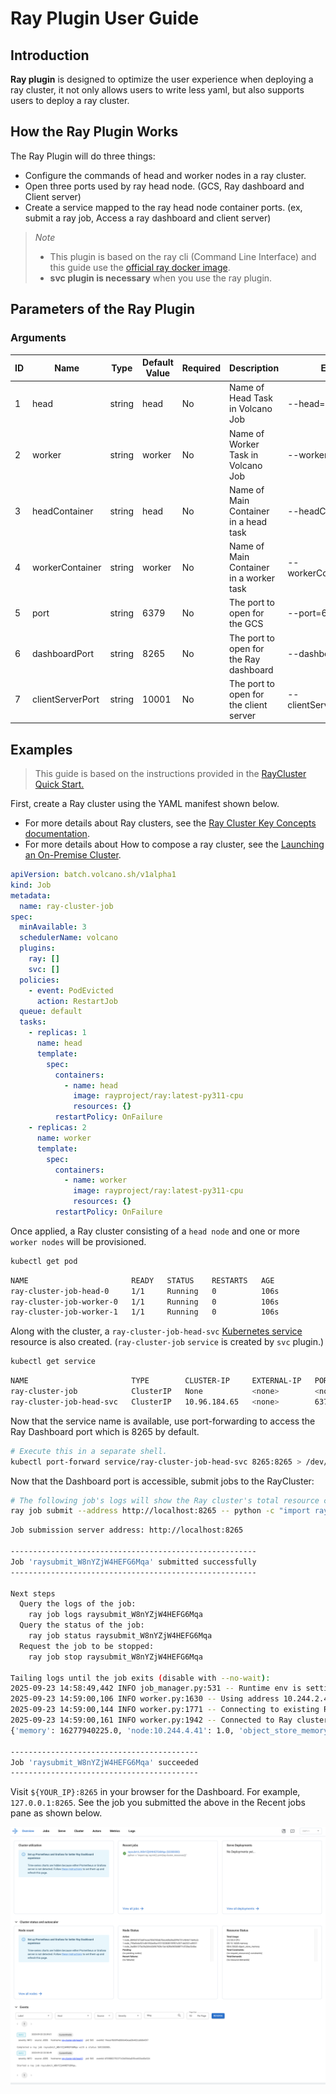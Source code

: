# Ray Plugin User Guide

## Introduction

**Ray plugin** is designed to optimize the user experience when deploying a ray cluster, it not only allows users to write less yaml, but also supports users to deploy a ray cluster.

## How the Ray Plugin Works

The Ray Plugin will do three things:

* Configure the commands of head and worker nodes in a ray cluster.
* Open three ports used by ray head node. (GCS, Ray dashboard and Client server)
* Create a service mapped to the ray head node container ports. (ex, submit a ray job, Access a ray dashboard and client server)

> *Note*
> - This plugin is based on the ray cli (Command Line Interface) and this guide use the [official ray docker image](https://hub.docker.com/r/rayproject/ray).
> - **svc plugin is necessary** when you use the ray plugin.

## Parameters of the Ray Plugin

### Arguments

| ID  | Name             | Type   | Default Value | Required | Description                             | Example                  |
| --- | ---------------- | ------ | ------------- | -------- | --------------------------------------- | ------------------------ |
| 1   | head             | string | head          | No       | Name of Head Task in Volcano Job        | --head=head              |
| 2   | worker           | string | worker        | No       | Name of Worker Task in Volcano Job      | --worker=worker          |
| 3   | headContainer    | string | head          | No       | Name of Main Container in a head task   | --headContainer=head     |
| 4   | workerContainer  | string | worker        | No       | Name of Main Container in a worker task | --workerContainer=worker |
| 5   | port             | string | 6379          | No       | The port to open for the GCS            | --port=6379              |
| 6   | dashboardPort    | string | 8265          | No       | The port to open for the Ray dashboard  | --dashboardPort=8265     |
| 7   | clientServerPort | string | 10001         | No       | The port to open for the client server  | --clientServerPort=10001 |

## Examples
> This guide is based on the instructions provided in the [RayCluster Quick Start.](https://docs.ray.io/en/master/cluster/kubernetes/getting-started/raycluster-quick-start.html#step-4-run-an-application-on-a-raycluster)

First, create a Ray cluster using the YAML manifest shown below.
- For more details about Ray clusters, see the [Ray Cluster Key Concepts documentation](https://docs.ray.io/en/latest/cluster/key-concepts.html).
- For more details about How to compose a ray cluster, see the [Launching an On-Premise Cluster](https://docs.ray.io/en/latest/cluster/vms/user-guides/launching-clusters/on-premises.html#on-prem).
```yaml
apiVersion: batch.volcano.sh/v1alpha1
kind: Job
metadata:
  name: ray-cluster-job
spec:
  minAvailable: 3
  schedulerName: volcano
  plugins:
    ray: []
    svc: []
  policies:
    - event: PodEvicted
      action: RestartJob
  queue: default
  tasks:
    - replicas: 1
      name: head
      template:
        spec:
          containers:
            - name: head
              image: rayproject/ray:latest-py311-cpu
              resources: {}
          restartPolicy: OnFailure
    - replicas: 2
      name: worker
      template:
        spec:
          containers:
            - name: worker
              image: rayproject/ray:latest-py311-cpu
              resources: {}
          restartPolicy: OnFailure 

```

Once applied, a Ray cluster consisting of a `head node` and one or more `worker nodes` will be provisioned.

```sh
kubectl get pod
```

```sh
NAME                       READY   STATUS    RESTARTS   AGE
ray-cluster-job-head-0     1/1     Running   0          106s
ray-cluster-job-worker-0   1/1     Running   0          106s
ray-cluster-job-worker-1   1/1     Running   0          106s
```

Along with the cluster, a `ray-cluster-job-head-svc` [Kubernetes service](https://kubernetes.io/docs/concepts/services-networking/service/) resource is also created.
(`ray-cluster-job` `service` is created by `svc` plugin.)
```sh
kubectl get service 
```

```bash
NAME                       TYPE        CLUSTER-IP     EXTERNAL-IP   PORT(S)                       AGE
ray-cluster-job            ClusterIP   None           <none>        <none>                        3s
ray-cluster-job-head-svc   ClusterIP   10.96.184.65   <none>        6379/TCP,8265/TCP,10001/TCP   3s
```

Now that the service name is available, use port-forwarding to access the Ray Dashboard port which is 8265 by default.

```sh
# Execute this in a separate shell.
kubectl port-forward service/ray-cluster-job-head-svc 8265:8265 > /dev/null &
```

Now that the Dashboard port is accessible, submit jobs to the RayCluster:
```sh
# The following job's logs will show the Ray cluster's total resource capacity, including 2 CPUs.
ray job submit --address http://localhost:8265 -- python -c "import ray; ray.init(); print(ray.cluster_resources())"
```

```sh
Job submission server address: http://localhost:8265

-------------------------------------------------------
Job 'raysubmit_W8nYZjW4HEFG6Mqa' submitted successfully
-------------------------------------------------------

Next steps
  Query the logs of the job:
    ray job logs raysubmit_W8nYZjW4HEFG6Mqa
  Query the status of the job:
    ray job status raysubmit_W8nYZjW4HEFG6Mqa
  Request the job to be stopped:
    ray job stop raysubmit_W8nYZjW4HEFG6Mqa

Tailing logs until the job exits (disable with --no-wait):
2025-09-23 14:58:49,442	INFO job_manager.py:531 -- Runtime env is setting up.
2025-09-23 14:59:00,106	INFO worker.py:1630 -- Using address 10.244.2.42:6379 set in the environment variable RAY_ADDRESS
2025-09-23 14:59:00,144	INFO worker.py:1771 -- Connecting to existing Ray cluster at address: 10.244.2.42:6379...
2025-09-23 14:59:00,161	INFO worker.py:1942 -- Connected to Ray cluster. View the dashboard at http://10.244.2.42:8265 
{'memory': 16277940225.0, 'node:10.244.4.41': 1.0, 'object_store_memory': 6976260095.0, 'CPU': 30.0, 'node:10.244.3.42': 1.0, 'node:10.244.2.42': 1.0, 'node:__internal_head__': 1.0}

------------------------------------------
Job 'raysubmit_W8nYZjW4HEFG6Mqa' succeeded
------------------------------------------

```

Visit `${YOUR_IP}:8265` in your browser for the Dashboard. For example, `127.0.0.1:8265`. See the job you submitted the above in the Recent jobs pane as shown below.

![ray_dashboard](../images/ray-dashboard.png)